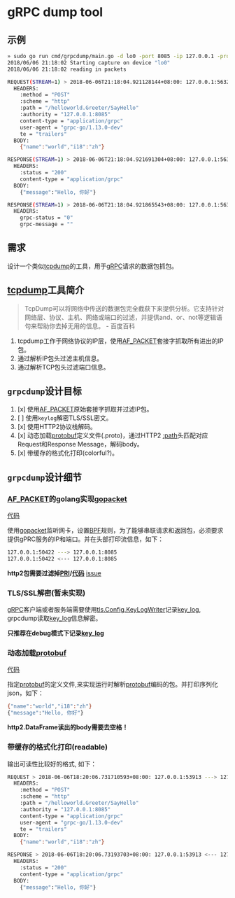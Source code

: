 # gRPC dump tool

## 示例

```sh
» sudo go run cmd/grpcdump/main.go -d lo0 -port 8085 -ip 127.0.0.1 -proto ./grpc_example/helloworld/helloworld/helloworld.proto
2018/06/06 21:18:02 Starting capture on device "lo0"
2018/06/06 21:18:02 reading in packets

REQUEST(STREAM=1) > 2018-06-06T21:18:04.921128144+08:00: 127.0.0.1:56327 ---> 127.0.0.1:8085
  HEADERS:
    :method = "POST"
    :scheme = "http"
    :path = "/helloworld.Greeter/SayHello"
    :authority = "127.0.0.1:8085"
    content-type = "application/grpc"
    user-agent = "grpc-go/1.13.0-dev"
    te = "trailers"
  BODY:
    {"name":"world","i18":"zh"}

RESPONSE(STREAM=1) > 2018-06-06T21:18:04.921691304+08:00: 127.0.0.1:56327 <--- 127.0.0.1:8085
  HEADERS:
    :status = "200"
    content-type = "application/grpc"
  BODY:
    {"message":"Hello, 你好"}

RESPONSE(STREAM=1) > 2018-06-06T21:18:04.921865543+08:00: 127.0.0.1:56327 <--- 127.0.0.1:8085
  HEADERS:
    grpc-status = "0"
    grpc-message = ""
```

## 需求

设计一个类似[tcpdump][]的工具，用于[gRPC][]请求的数据包抓包。

## [tcpdump][]工具简介

> TcpDump可以将网络中传送的数据包完全截获下来提供分析。它支持针对网络层、协议、主机、网络或端口的过滤，并提供and、or、not等逻辑语句来帮助你去掉无用的信息。 - 百度百科

1. tcpdump工作于网络协议的IP层，使用[AF_PACKET][]套接字抓取所有进出的IP包。
2. 通过解析IP包头过滤主机信息。
3. 通过解析TCP包头过滤端口信息。

## `grpcdump`设计目标

1. [x] 使用[AF_PACKET][]原始套接字抓取并过滤IP包。
2. [ ] 使用`keylog`解密TLS/SSL密文。
3. [x] 使用HTTP2协议栈解码。
4. [x] 动态加载[protobuf][]定义文件(.proto)，通过HTTP2 [:path][]头匹配对应Request和Response Message，解码body。
5. [x] 带缓存的格式化打印(colorful?)。

## `grpcdump`设计细节

### [AF_PACKET][]的golang实现[gopacket][]

[代码](pcap.go)

使用[gopacket][]监听网卡，设置[BPF][]规则，为了能够串联请求和返回包，必须要求提供gPRC服务的IP和端口。并在头部打印流信息，如下：

```sh
127.0.0.1:50422 ---> 127.0.0.1:8085
127.0.0.1:50422 <--- 127.0.0.1:8085
```

**http2包需要过滤掉[PRI][]/[代码](skip.go)** [issue](https://github.com/golang/go/issues/14141)

### TLS/SSL解密(暂未实现)

[gRPC][]客户端或者服务端需要使用[tls.Config.KeyLogWriter](tls.Config)记录[key_log][], grpcdump读取[key_log][]信息解密。

**只推荐在debug模式下记录[key_log][]**


### 动态加载[protobuf][]

[代码](protobuf.go)

指定[protobuf][]的定义文件,来实现运行时解析[protobuf][]编码的包。并打印序列化json，如下：

```sh
{"name":"world","i18":"zh"}
{"message":"Hello, 你好"}
```

**http2.DataFrame读出的body需要去空格！**
　
### 带缓存的格式化打印(readable)

输出可读性比较好的格式, 如下：

```sh
REQUEST > 2018-06-06T18:20:06.731710593+08:00: 127.0.0.1:53913 ---> 127.0.0.1:8085
  HEADERS:
    :method = "POST"
    :scheme = "http"
    :path = "/helloworld.Greeter/SayHello"
    :authority = "127.0.0.1:8085"
    content-type = "application/grpc"
    user-agent = "grpc-go/1.13.0-dev"
    te = "trailers"
  BODY:
    {"name":"world","i18":"zh"}

RESPONSE > 2018-06-06T18:20:06.73193703+08:00: 127.0.0.1:53913 <--- 127.0.0.1:8085
  HEADERS:
    :status = "200"
    content-type = "application/grpc"
  BODY:
    {"message":"Hello, 你好"}
```


[tcpdump]: http://www.tcpdump.org/
[gRPC]: https://grpc.io/
[AF_PACKET]: http://man7.org/linux/man-pages/man7/packet.7.html
[protobuf]: https://developers.google.com/protocol-buffers/
[gopacket]: https://github.com/google/gopacket
[:path]: https://tools.ietf.org/html/rfc3986#section-3.3
[BPF]: https://zh.wikipedia.org/wiki/BPF
[PRI]: https://http2.github.io/http2-spec/#rfc.section.11.6
[tls.Config]: https://godoc.org/crypto/tls#Config
[key_log]: https://developer.mozilla.org/en-US/docs/Mozilla/Projects/NSS/Key_Log_Format